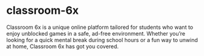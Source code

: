 # classroom-6x
Classroom 6x is a unique online platform tailored for students who want to enjoy unblocked games in a safe, ad-free environment. Whether you’re looking for a quick mental break during school hours or a fun way to unwind at home, Classroom 6x has got you covered.
